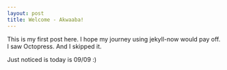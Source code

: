 ```yaml
---
layout: post
title: Welcome - Akwaaba!
---
```


This is my first post here. I hope my journey using jekyll-now would pay off. I saw Octopress. And I skipped it.

Just noticed is today is 09/09 :)
